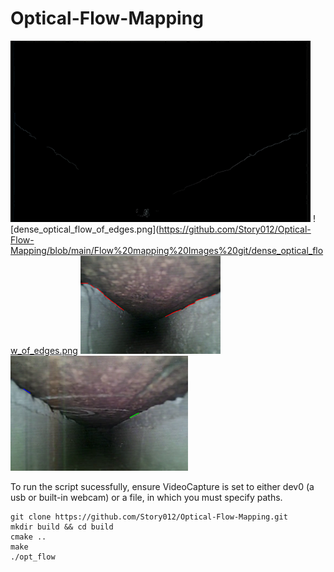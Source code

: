 # Optical-Flow-Mapping

![canny_filter.png](https://github.com/Story012/Optical-Flow-Mapping/blob/main/Flow%20mapping%20Images%20git/canny_filter.png)
![dense_optical_flow_of_edges.png](https://github.com/Story012/Optical-Flow-Mapping/blob/main/Flow%20mapping%20Images%20git/dense_optical_flow_of_edges.png
![hough_lines.png](https://github.com/Story012/Optical-Flow-Mapping/blob/main/Flow%20mapping%20Images%20git/hough_lines.png)
![independent_hough_lines.png](https://github.com/Story012/Optical-Flow-Mapping/blob/main/Flow%20mapping%20Images%20git/independent_hough_lines.png)

To run the script sucessfully, ensure VideoCapture is set to either dev0 (a usb or built-in webcam) or a file, in which you must specify paths. 

```
git clone https://github.com/Story012/Optical-Flow-Mapping.git
mkdir build && cd build
cmake ..
make
./opt_flow
```
